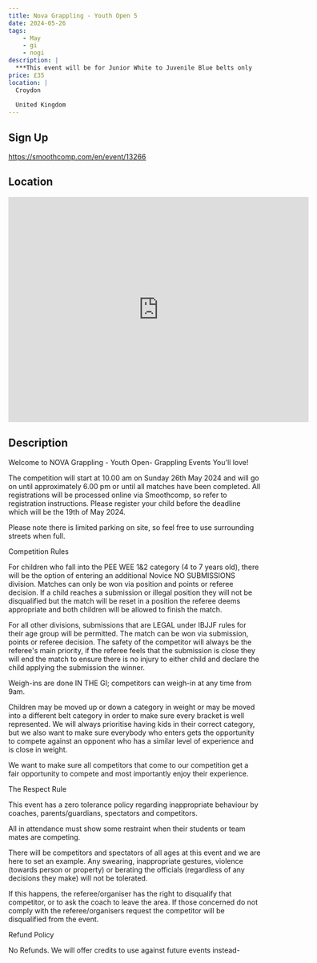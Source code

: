 ```yaml
---
title: Nova Grappling - Youth Open 5
date: 2024-05-26
tags:
    - May
    - gi 
    - nogi 
description: |
  ***This event will be for Junior White to Juvenile Blue belts only
price: £35
location: |
  Croydon
  
  United Kingdom
---
```

## Sign Up
https://smoothcomp.com/en/event/13266

## Location
<iframe src="https://www.google.com/maps/embed?pb=!1m18!1m12!1m3!1d12345.6789!2d-0.0956895!3d51.3769529!2m3!1f0!2f0!3f0!3m2!1i1024!2i768!4f13.1!3m3!1m2!1s0x0%3A0x0!2z51.3769529!5e0!3m2!1sen!2sus!4v1234567890" width="600" height="450" style="border:0;" allowfullscreen="" loading="lazy"></iframe>

## Description
Welcome to NOVA Grappling - Youth Open- Grappling Events You'll love!


The competition will start at 10.00 am on Sunday 26th May 2024 and will go on until approximately 6.00 pm or until all matches have been completed. All registrations will be processed online via Smoothcomp, so refer to registration instructions. Please register your child before the deadline which will be the 19th of May 2024.


Please note there is limited parking on site, so feel free to use surrounding streets when full.


Competition Rules


For children who fall into the PEE WEE 1&2 category (4 to 7 years old), there will be the option of entering an additional Novice NO SUBMISSIONS division. Matches can only be won via position and points or referee decision. If a child reaches a submission or illegal position they will not be disqualified but the match will be reset in a position the referee deems appropriate and both children will be allowed to finish the match.


For all other divisions, submissions that are LEGAL under IBJJF rules for their age group will be permitted. The match can be won via submission, points or referee decision. The safety of the competitor will always be the referee's main priority, if the referee feels that the submission is close they will end the match to ensure there is no injury to either child and declare the child applying the submission the winner.


Weigh-ins are done IN THE GI; competitors can weigh-in at any time from 9am.


Children may be moved up or down a category in weight or may be moved into a different belt category in order to make sure every bracket is well represented. We will always prioritise having kids in their correct category, but we also want to make sure everybody who enters gets the opportunity to compete against an opponent who has a similar level of experience and is close in weight.


We want to make sure all competitors that come to our competition get a fair opportunity to compete and most importantly enjoy their experience.


The Respect Rule


This event has a zero tolerance policy regarding inappropriate behaviour by coaches, parents/guardians, spectators and competitors.


All in attendance must show some restraint when their students or team mates are competing.


There will be competitors and spectators of all ages at this event and we are here to set an example. Any swearing, inappropriate gestures, violence (towards person or property) or berating the officials (regardless of any decisions they make) will not be tolerated.


If this happens, the referee/organiser has the right to disqualify that competitor, or to ask the coach to leave the area. If those concerned do not comply with the referee/organisers request the competitor will be disqualified from the event.


Refund Policy


No Refunds. We will offer credits to use against future events instead-